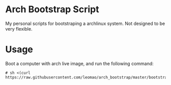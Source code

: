 # Arch Bootstrap Script

My personal scripts for bootstraping a archlinux system.
Not designed to be very flexible.

# Usage
Boot a computer with arch live image, and run the following command:
```
# sh <(curl https://raw.githubusercontent.com/leomao/arch_bootstrap/master/bootstrap.sh)
```

